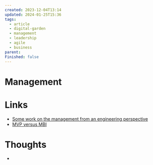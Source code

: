 ```yaml
---
created: 2023-12-04T13:14
updated: 2024-01-25T15:36
tags:
  - article
  - digital-garden
  - management
  - leadership
  - agile
  - business
parent: 
Finished: false
---
```

# Management



# Links
- [Some work on the management from an engineering perspective](https://lethain.com/tags/executive/)
- [MVP versus MBI](https://www.pmi.org/disciplined-agile/process/product-management/mvps-and-mbis) 

# Thoughts 
- 


